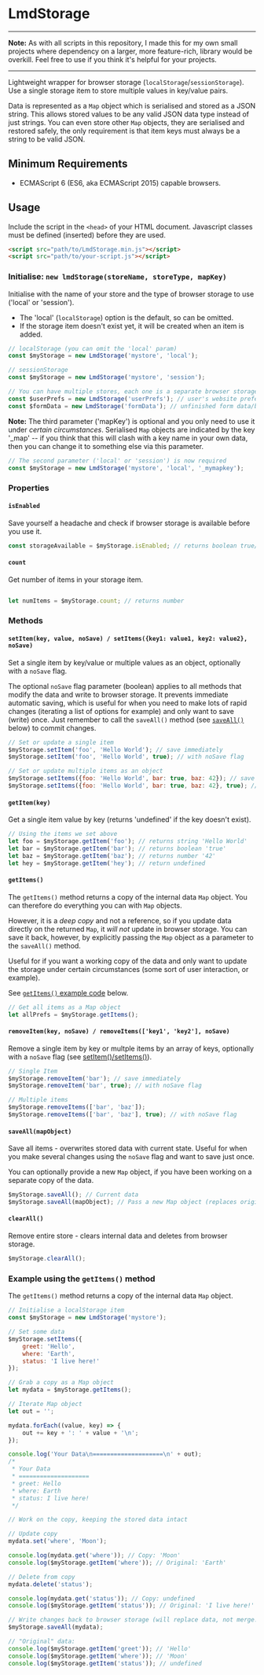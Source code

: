 
# LmdStorage

---

**Note:** As with all scripts in this repository, I made this for my own small projects where dependency on a larger, more feature-rich, library would be overkill. Feel free to use if you think it's helpful for your projects.

---

Lightweight wrapper for browser storage (`localStorage`/`sessionStorage`). Use a single storage item to store multiple values in key/value pairs.

Data is represented as a `Map` object which is serialised and stored as a JSON string. This allows stored values to be any valid JSON data type instead of just strings. You can even store other `Map` objects, they are serialised and restored safely, the only requirement is that item keys must always be a string to be valid JSON.

## Minimum Requirements

- ECMAScript 6 (ES6, aka ECMAScript 2015) capable browsers.

## Usage

Include the script in the `<head>` of your HTML document. Javascript classes must be defined (inserted) before they are used.

```html
<script src="path/to/LmdStorage.min.js"></script>
<script src="path/to/your-script.js"></script>
```

### Initialise: `new lmdStorage(storeName, storeType, mapKey)`

Initialise with the name of your store and the type of browser storage to use ('local' or 'session').

- The 'local' (`localStorage`) option is the default, so can be omitted.
- If the storage item doesn't exist yet, it will be created when an item is added.

```javascript
// localStorage (you can omit the 'local' param)
const $myStorage = new LmdStorage('mystore', 'local'); 

// sessionStorage
const $myStorage = new LmdStorage('mystore', 'session'); 

// You can have multiple stores, each one is a separate browser storage entry, e.g.,:
const $userPrefs = new LmdStorage('userPrefs'); // user's website preferences
const $formData = new LmdStorage('formData'); // unfinished form data/blog posts/comments etc
```

**Note:** The third parameter ('mapKey') is optional and you only need to use it under *certain circumstances*. Serialised `Map` objects are indicated by the key '_map' -- if you think that this will clash with a key name in your own data, then you can change it to something else via this parameter.

```javascript
// The second parameter ('local' or 'session') is now required
const $myStorage = new LmdStorage('mystore', 'local', '_mymapkey');
```

### Properties

#### `isEnabled`

Save yourself a headache and check if browser storage is available before you use it.

```javascript
const storageAvailable = $myStorage.isEnabled; // returns boolean true/false
```

#### `count`

Get number of items in your storage item.

```javascript

let numItems = $myStorage.count; // returns number
```

### Methods

#### `setItem(key, value, noSave) / setItems({key1: value1, key2: value2}, noSave)`

Set a single item by key/value or multiple values as an object, optionally with a `noSave` flag.

The optional `noSave` flag parameter (boolean) applies to all methods that modify the data and write to browser storage. It prevents immediate automatic saving, which is useful for when you need to make lots of rapid changes (iterating a list of options for example) and only want to save (write) once. Just remember to call the `saveAll()` method (see [`saveAll()`](#saveallmapobject) below) to commit changes.

```javascript
// Set or update a single item 
$myStorage.setItem('foo', 'Hello World'); // save immediately
$myStorage.setItem('foo', 'Hello World', true); // with noSave flag

// Set or update multiple items as an object
$myStorage.setItems({foo: 'Hello World', bar: true, baz: 42}); // save immediately
$myStorage.setItems({foo: 'Hello World', bar: true, baz: 42}, true); // with noSave flag
```

#### `getItem(key)`

Get a single item value by key (returns 'undefined' if the key doesn't exist).

```javascript
// Using the items we set above
let foo = $myStorage.getItem('foo'); // returns string 'Hello World'
let bar = $myStorage.getItem('bar'); // returns boolean 'true'
let baz = $myStorage.getItem('baz'); // returns number '42'
let hey = $myStorage.getItem('hey'); // return undefined
```

#### `getItems()`

The `getItems()` method returns a copy of the internal data `Map` object. You can therefore do everything you can with `Map` objects.

However, it is a *deep copy* and not a reference, so if you update data directly on the returned `Map`, it *will not* update in browser storage. You can save it back, however, by explicitly passing the `Map` object as a parameter to the `saveAll()` method.

Useful for if you want a working copy of the data and only want to update the storage under certain circumstances (some sort of user interaction, or example).

See [`getItems()` example code](#example-using-the-getitems-method) below.

```javascript
// Get all items as a Map object
let allPrefs = $myStorage.getItems();
```

#### `removeItem(key, noSave) / removeItems(['key1', 'key2'], noSave)`

Remove a single item by key or multple items by an array of keys, optionally with a `noSave` flag (see [setItem()/setItems()](#removeitemkey-nosave--removeitemskey1-key2-nosave)).

```javascript
// Single Item
$myStorage.removeItem('bar'); // save immediately
$myStorage.removeItem('bar', true); // with noSave flag

// Multiple items
$myStorage.removeItems(['bar', 'baz']);
$myStorage.removeItems(['bar', 'baz'], true); // with noSave flag
```

#### `saveAll(mapObject)`

Save all items - overwrites stored data with current state. Useful for when you make several changes using the `noSave` flag and want to save just once.

You can optionally provide a new `Map` object, if you have been working on a separate copy of the data.

```javascript
$myStorage.saveAll(); // Current data
$myStorage.saveAll(mapObject); // Pass a new Map object (replaces original data)
```

#### `clearAll()`

Remove entire store - clears internal data and deletes from browser storage.

```javascript
$myStorage.clearAll();
```

### Example using the `getItems()` method

The `getItems()` method returns a copy of the internal data `Map` object.

```javascript
// Initialise a localStorage item
const $myStorage = new LmdStorage('mystore');

// Set some data
$myStorage.setItems({
    greet: 'Hello',
    where: 'Earth',
    status: 'I live here!'
});

// Grab a copy as a Map object
let mydata = $myStorage.getItems();

// Iterate Map object
let out = '';

mydata.forEach((value, key) => {
    out += key + ': ' + value + '\n';
});

console.log('Your Data\n====================\n' + out);
/*
 * Your Data
 * ====================
 * greet: Hello
 * where: Earth
 * status: I live here!
 */

// Work on the copy, keeping the stored data intact

// Update copy
mydata.set('where', 'Moon');

console.log(mydata.get('where')); // Copy: 'Moon'
console.log($myStorage.getItem('where')); // Original: 'Earth'

// Delete from copy
mydata.delete('status'); 

console.log(mydata.get('status')); // Copy: undefined
console.log($myStorage.getItem('status')); // Original: 'I live here!'

// Write changes back to browser storage (will replace data, not merge!)
$myStorage.saveAll(mydata);

// "Original" data:
console.log($myStorage.getItem('greet')); // 'Hello'
console.log($myStorage.getItem('where')); // 'Moon'
console.log($myStorage.getItem('status')); // undefined
```
